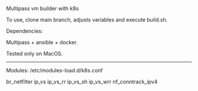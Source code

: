Multipass vm builder with k8s


To use, clone main branch, adjusts variables and execute build.sh.

Dependencies:

  Multipass + ansible + docker.

  Tested only on MacOS.

---------

Modules:
/etc/modules-load.d/k8s.conf

br_netfilter
ip_vs
ip_vs_rr
ip_vs_sh
ip_vs_wrr
nf_conntrack_ipv4
